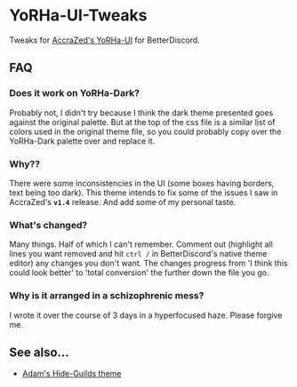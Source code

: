 # YoRHa-UI-Tweaks
Tweaks for [AccraZed's YoRHa-UI](https://github.com/AccraZed/YoRHA-UI-BetterDiscord) for BetterDiscord.

## FAQ
### Does it work on YoRHa-Dark?
Probably not, I didn't try because I think the dark theme presented goes against the original palette. But at the top of the css file is a similar list of colors used in the original theme file, so you could probably copy over the YoRHa-Dark palette over and replace it.

### Why??
There were some inconsistencies in the UI (some boxes having borders, text being too dark). This theme intends to fix some of the issues I saw in AccraZed's **`v1.4`** release. And add some of my personal taste.

### What's changed?
Many things. Half of which I can't remember.
Comment out (highlight all lines you want removed and hit `ctrl /` in BetterDiscord's native theme editor) any changes you don't want. 
The changes progress from 'I think this could look better' to 'total conversion' the further down the file you go.

### Why is it arranged in a schizophrenic mess?
I wrote it over the course of 3 days in a hyperfocused haze. Please forgive me.

## See also...

 - [Adam's Hide-Guilds theme](https://github.com/24adamcho/Hide-Guilds-BetterDiscord)
